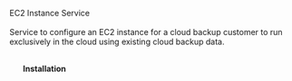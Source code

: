 EC2 Instance Service<br>
<br>
Service to configure an EC2 instance for a cloud backup customer to run exclusively in the cloud using existing cloud backup data.<br>
<br>
<b><ul>Installation</ul></b><br>
<br>
